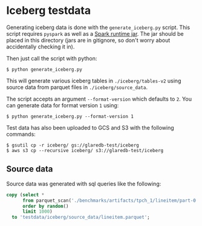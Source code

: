 # Iceberg testdata

Generating iceberg data is done with the `generate_iceberg.py` script. This
script requires `pyspark` as well as a [Spark runtime
jar](https://iceberg.apache.org/releases/). The jar should be placed in this
directory (jars are in gitignore, so don't worry about accidentally checking it
in).

Then just call the script with python:

```
$ python generate_iceberg.py
```

This will generate various iceberg tables in `./iceberg/tables-v2` using source
data from parquet files in `./iceberg/source_data`.

The script accepts an argument `--format-version` which defaults to `2`. You can
generate data for format version `1` using:

```
$ python generate_iceberg.py --format-version 1
```

Test data has also been uploaded to GCS and S3 with the following commands:

```
$ gsutil cp -r iceberg/ gs://glaredb-test/iceberg
$ aws s3 cp --recursive iceberg/ s3://glaredb-test/iceberg
```

## Source data

Source data was generated with sql queries like the following:

```sql
copy (select *
      from parquet_scan('./benchmarks/artifacts/tpch_1/lineitem/part-0.parquet')
      order by random()
      limit 1000)
  to 'testdata/iceberg/source_data/lineitem.parquet';
```

